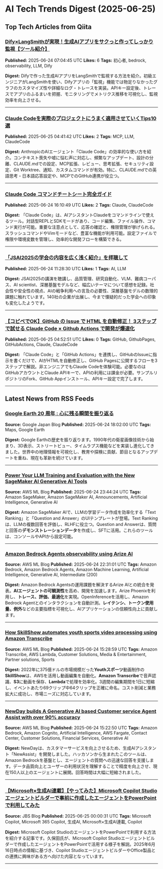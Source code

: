 # AI Tech Trends Digest (2025-06-25)


## Top Tech Articles from Qiita


### [Dify×LangSmithが実現！生成AIアプリをサクっと作ってしっかり監視【ツール紹介】](https://qiita.com/melhts/items/f5ca62a81549a400079a)
**Published:** 2025-06-24 07:04:45 UTC
**Likes:** 6
**Tags:** 初心者, bedrock, observability, LLM, Dify

**Digest:**
Difyで作った生成AIアプリをLangSmithで監視する方法を紹介。初級エンジニアがLangSmithを使い、Difyアプリの「監視」機能では物足りなかったグラフのカスタマイズ性や詳細なログ・トレースを実装。APIキー設定後、トレースでアプリのふるまいを把握、モニタリングでメトリクス推移を可視化し、監視効率を向上させる。

---

### [Claude Codeを実際のプロジェクトにうまく適用させていくTips10選](https://qiita.com/nokonoko_1203/items/67f8692a0a3ca7e621f3)
**Published:** 2025-06-25 04:41:42 UTC
**Likes:** 2
**Tags:** MCP, LLM, ClaudeCode

**Digest:**
AnthropicのAIエージェント「Claude Code」の効率的な使い方を紹介。コンテキスト喪失や嘘に悩む声に対応し、頻繁なアップデート、設計の分離、CLAUDE.mdでの設定、MCP拡張、レビュー、思考拡張、セキュリティ設定、Git Worktree、通知、カスタムコマンドが有効。特に、CLAUDE.mdでの英語思考・日本語応答設定や、MCPでのGitHub連携が役立つ。

---

### [Claude Code コマンドチートシート完全ガイド](https://qiita.com/akira_papa_AI/items/d68782fbf03ffd9b2f43)
**Published:** 2025-06-24 16:10:49 UTC
**Likes:** 2
**Tags:** Claude, ClaudeCode

**Digest:**
「Claude Code」は、AIアシスタントClaudeをコマンドラインで使えるツール。対話型REPLとSDKモードがあり、コード編集、ファイル操作、コマンド実行が可能。重要な注意点として、応答の確認と、権限管理が挙げられる。スラッシュコマンドやVimモードなど、豊富な機能が利用可能。設定ファイルで権限や環境変数を管理し、効率的な開発フローを構築できる。

---

### [「JSAI2025の学会の内容を広く浅く紹介」を拝聴して](https://qiita.com/kaizen_nagoya/items/0914685d4e33b5b1f179)
**Published:** 2025-06-24 11:28:30 UTC
**Likes:** 1
**Tags:** AI, LLM

**Digest:**
JSAI2025の講演を聴講し、品質管理、研究自動化、VLM、難病コーパス、AI scientist、深層基盤モデルなど、幅広いテーマについて感想を記録。社会性や安全性の視点、AIの戦争利用への言及の必要性、深層基盤モデルの数理的課題に触れています。140社の企業が出展し、今まで懐疑的だった学会への印象も変化したようです。

---

### [【コピペでOK】GitHub の Issue で HTML を自動修正！ 3ステップで試せる Claude Code × Github Actions で開発が爆速化](https://qiita.com/yamjun/items/8b4f8f2da49678ff8951)
**Published:** 2025-06-25 04:52:51 UTC
**Likes:** 0
**Tags:** GitHub, GithubPages, GitHubActions, Claude, ClaudeCode

**Digest:**
「Claude Code」と「GitHub Actions」を連携し、GitHubのIssueに指示を書くだけで、AIがHTMLを自動修正し、GitHub Pagesに公開するフローを3ステップで解説。非エンジニアでもClaude Codeを体験可能。必要なのはGitHubアカウントとClaude APIキーで、APIの利用には課金が必要。サンプルリポジトリのFork、GitHub Appインストール、APIキー設定で完了します。

---

## Latest News from RSS Feeds


### [Google Earth 20 周年 : 心に残る瞬間を振り返る](https://blog.google/intl/ja-jp/products/explore-get-answers/google-earth-20-years-timeline/)
**Source:** Google Japan Blog
**Published:** 2025-06-24 18:02:00 UTC
**Tags:** Maps, Google Earth

**Digest:**
Google Earthの歴史を振り返ります。1990年代の衛星画像技術から始まり、3D表示、ストリートビュー、タイムラプス機能などを実装し進化してきました。世界中の地理情報を可視化し、教育や探検に貢献、節目となるアップデートを重ね、現在も革新を続けています。

---

### [Power Your LLM Training and Evaluation with the New SageMaker AI Generative AI Tools](https://aws.amazon.com/blogs/machine-learning/power-your-llm-training-and-evaluation-with-the-new-sagemaker-ai-generative-ai-tools/)
**Source:** AWS ML Blog
**Published:** 2025-06-24 23:44:24 UTC
**Tags:** Amazon SageMaker, Amazon SageMaker AI, Announcements, Artificial Intelligence, Generative AI

**Digest:**
Amazon SageMaker AIで、LLMの学習データ作成を効率化する「Text Ranking」と「Question and Answer」のUIテンプレートが登場。Text Rankingは、LLMの複数回答を評価し、RLHFに役立つ。Question and Answerは、質問と回答の**デモンストレーションデータ**を作成し、SFTに活用。これらのツールは、コンソールやAPIから設定可能。

---

### [Amazon Bedrock Agents observability using Arize AI](https://aws.amazon.com/blogs/machine-learning/amazon-bedrock-agents-observability-using-arize-ai/)
**Source:** AWS ML Blog
**Published:** 2025-06-24 22:31:01 UTC
**Tags:** Amazon Bedrock, Amazon Bedrock Agents, Amazon Machine Learning, Artificial Intelligence, Generative AI, Intermediate (200)

**Digest:**
Amazon Bedrock Agentsの運用課題を解決するArize AIとの統合を発表。**AIエージェントの可観測性**を高め、開発を加速します。Arize Phoenixを利用し、**トレース、評価、最適化**を実現。OpenInferenceを活用し、Amazon Bedrock Agentとのインタラクションを自動計測。**レイテンシ、トークン使用量、例外**などの主要指標を可視化し、AIアプリケーションの信頼性向上に貢献します。

---

### [How SkillShow automates youth sports video processing using Amazon Transcribe](https://aws.amazon.com/blogs/machine-learning/how-skillshow-automates-youth-sports-video-processing-using-amazon-transcribe/)
**Source:** AWS ML Blog
**Published:** 2025-06-24 15:28:59 UTC
**Tags:** Amazon Transcribe, AWS Lambda, Customer Solutions, Media & Entertainment, Partner solutions, Sports

**Digest:**
2022年に375億ドルの市場規模だった**Youthスポーツ**動画制作の**SkillShow**は、AWSを活用し動画編集を自動化。**Amazon Transcribe**で音声認識、**S3**に動画を保存、**Lambda**で処理を効率化。3週間の編集期間を1日に短縮し、イベントあたり69クリップ中64クリップを正確に命名。コスト削減と業務拡大に成功し、市場ニーズに対応しています。

---

### [NewDay builds A Generative AI based Customer service Agent Assist with over 90% accuracy](https://aws.amazon.com/blogs/machine-learning/newday-builds-a-generative-ai-based-customer-service-agent-assist-with-over-90-accuracy/)
**Source:** AWS ML Blog
**Published:** 2025-06-24 15:22:50 UTC
**Tags:** Amazon Bedrock, Amazon Cognito, Artificial Intelligence, AWS Fargate, Contact Center, Customer Solutions, Financial Services, Generative AI

**Digest:**
NewDayは、カスタマーサービスを向上させるため、生成AIアシスタント「NewAssist」を開発しました。ハッカソンから生まれたこのツールは、Amazon Bedrockを基盤とし、エージェントの質問への迅速な回答を支援します。データ品質向上とユーザーの利用状況を理解することで精度を向上させ、現在150人以上のエージェントに展開。回答時間は大幅に短縮されました。

---

### [【Microsoft×生成AI連載】【やってみた】Microsoft Copilot Studioエージェントビルダーで事前に作成したエージェントをPowerPointで利用してみた](https://blog.jbs.co.jp/entry/2025/06/25/090031)
**Source:** JBS Blog
**Published:** 2025-06-25 00:00:31 UTC
**Tags:** Microsoft Copilot, Microsoft 365 Copilot, 生成AI, Microsoft×生成AI連載, Copilot

**Digest:**
Microsoft Copilot StudioのエージェントをPowerPointで利用する方法を紹介する記事です。久保田氏が、Microsoft Copilot Studioエージェントビルダーで作成したエージェントをPowerPointで活用する様子を解説。2025年6月16日時点の情報に基づき、Copilot StudioエージェントビルダーやOffice製品との連携に興味がある方へ向けた内容となっています。

---